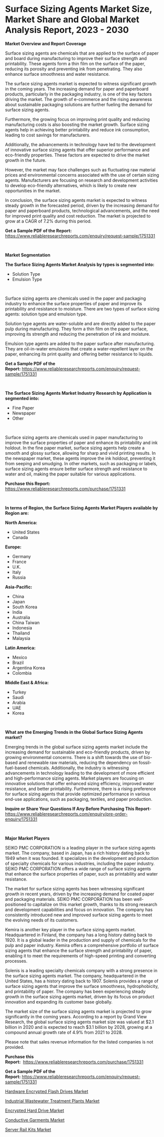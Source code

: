 <p><h1>Surface Sizing Agents Market Size, Market Share and Global Market Analysis Report, 2023 - 2030</h1></p><p><strong>Market Overview and Report Coverage</strong></p>
<p><p>Surface sizing agents are chemicals that are applied to the surface of paper and board during manufacturing to improve their surface strength and printability. These agents form a thin film on the surface of the paper, reducing its porosity and preventing ink from penetrating. They also enhance surface smoothness and water resistance.</p><p>The surface sizing agents market is expected to witness significant growth in the coming years. The increasing demand for paper and paperboard products, particularly in the packaging industry, is one of the key factors driving the market. The growth of e-commerce and the rising awareness about sustainable packaging solutions are further fueling the demand for surface sizing agents.</p><p>Furthermore, the growing focus on improving print quality and reducing manufacturing costs is also boosting the market growth. Surface sizing agents help in achieving better printability and reduce ink consumption, leading to cost savings for manufacturers.</p><p>Additionally, the advancements in technology have led to the development of innovative surface sizing agents that offer superior performance and eco-friendly properties. These factors are expected to drive the market growth in the future.</p><p>However, the market may face challenges such as fluctuating raw material prices and environmental concerns associated with the use of certain sizing agents. Manufacturers are focusing on research and development activities to develop eco-friendly alternatives, which is likely to create new opportunities in the market.</p><p>In conclusion, the surface sizing agents market is expected to witness steady growth in the forecasted period, driven by the increasing demand for paper and paperboard products, technological advancements, and the need for improved print quality and cost reduction. The market is projected to grow at a CAGR of 7.2% during this period.</p></p>
<p><strong>Get a Sample PDF of the Report:</strong> <a href="https://www.reliableresearchreports.com/enquiry/request-sample/1751331">https://www.reliableresearchreports.com/enquiry/request-sample/1751331</a></p>
<p>&nbsp;</p>
<p><strong>Market Segmentation</strong></p>
<p><strong>The Surface Sizing Agents Market Analysis by types is segmented into:</strong></p>
<p><ul><li>Solution Type</li><li>Emulsion Type</li></ul></p>
<p>&nbsp;</p>
<p><p>Surface sizing agents are chemicals used in the paper and packaging industry to enhance the surface properties of paper and improve its printability and resistance to moisture. There are two types of surface sizing agents: solution type and emulsion type. </p><p>Solution type agents are water-soluble and are directly added to the paper pulp during manufacturing. They form a thin film on the paper surface, improving its strength and reducing the penetration of ink and moisture. </p><p>Emulsion type agents are added to the paper surface after manufacturing. They are oil-in-water emulsions that create a water-repellent layer on the paper, enhancing its print quality and offering better resistance to liquids.</p></p>
<p><strong>Get a Sample PDF of the Report:</strong>&nbsp;<a href="https://www.reliableresearchreports.com/enquiry/request-sample/1751331">https://www.reliableresearchreports.com/enquiry/request-sample/1751331</a></p>
<p>&nbsp;</p>
<p><strong>The Surface Sizing Agents Market Industry Research by Application is segmented into:</strong></p>
<p><ul><li>Fine Paper</li><li>Newspaper</li><li>Other</li></ul></p>
<p>&nbsp;</p>
<p><p>Surface sizing agents are chemicals used in paper manufacturing to improve the surface properties of paper and enhance its printability and ink holdout. In the fine paper market, surface sizing agents help create a smooth and glossy surface, allowing for sharp and vivid printing results. In the newspaper market, these agents improve the ink holdout, preventing it from seeping and smudging. In other markets, such as packaging or labels, surface sizing agents ensure better surface strength and resistance to water and oil, making the paper suitable for various applications.</p></p>
<p><strong>Purchase this Report:</strong>&nbsp; <a href="https://www.reliableresearchreports.com/purchase/1751331">https://www.reliableresearchreports.com/purchase/1751331</a></p>
<p>&nbsp;</p>
<p><strong>In terms of Region, the Surface Sizing Agents Market Players available by Region are:</strong></p>
<p>
    <p> <strong> North America: </strong>
        <ul>
            <li>United States</li>
            <li>Canada</li>
        </ul>
        </p> 
    <p> <strong> Europe: </strong>
        <ul>
            <li>Germany</li>
            <li>France</li>
            <li>U.K.</li>
            <li>Italy</li>
            <li>Russia</li>
        </ul>
        </p> 
    <p> <strong> Asia-Pacific: </strong>
        <ul>
            <li>China</li>
            <li>Japan</li>
            <li>South Korea</li>
            <li>India</li>
            <li>Australia</li>
            <li>China Taiwan</li>
            <li>Indonesia</li>
            <li>Thailand</li>
            <li>Malaysia</li>
        </ul>
        </p> 
    <p> <strong> Latin America: </strong>
        <ul>
            <li>Mexico</li>
            <li>Brazil</li>
            <li>Argentina Korea</li>
            <li>Colombia</li>
        </ul>
        </p> 
    <p> <strong> Middle East & Africa: </strong>
        <ul>
            <li>Turkey</li>
            <li>Saudi</li>
            <li>Arabia</li>
            <li>UAE</li>
            <li>Korea</li>
        </ul>
    </p>
    </p>
<p>&nbsp;</p>
<p><strong>What are the Emerging Trends in the Global Surface Sizing Agents market?</strong></p>
<p><p>Emerging trends in the global surface sizing agents market include the increasing demand for sustainable and eco-friendly products, driven by growing environmental concerns. There is a shift towards the use of bio-based and renewable raw materials, reducing the dependency on fossil-fuel-based chemicals. Additionally, the industry is witnessing advancements in technology leading to the development of more efficient and high-performance sizing agents. Market players are focusing on innovative solutions that offer enhanced sizing efficiency, improved water resistance, and better printability. Furthermore, there is a rising preference for surface sizing agents that provide optimized performance in various end-use applications, such as packaging, textiles, and paper production.</p></p>
<p><strong>Inquire or Share Your Questions If Any Before Purchasing This Report</strong>- <a href="https://www.reliableresearchreports.com/enquiry/pre-order-enquiry/1751331">https://www.reliableresearchreports.com/enquiry/pre-order-enquiry/1751331</a></p>
<p>&nbsp;</p>
<p><strong>Major Market Players</strong></p>
<p><p>SEIKO PMC CORPORATION is a leading player in the surface sizing agents market. The company, based in Japan, has a rich history dating back to 1949 when it was founded. It specializes in the development and production of specialty chemicals for various industries, including the paper industry. SEIKO PMC CORPORATION offers a wide range of surface sizing agents that enhance the surface properties of paper, such as printability and water resistance.</p><p>The market for surface sizing agents has been witnessing significant growth in recent years, driven by the increasing demand for coated paper and packaging materials. SEIKO PMC CORPORATION has been well-positioned to capitalize on this market growth, thanks to its strong research and development capabilities and focus on innovation. The company has consistently introduced new and improved surface sizing agents to meet the evolving needs of its customers.</p><p>Kemira is another key player in the surface sizing agents market. Headquartered in Finland, the company has a long history dating back to 1920. It is a global leader in the production and supply of chemicals for the pulp and paper industry. Kemira offers a comprehensive portfolio of surface sizing agents that enhance the surface strength and printability of paper, enabling it to meet the requirements of high-speed printing and converting processes.</p><p>Solenis is a leading specialty chemicals company with a strong presence in the surface sizing agents market. The company, headquartered in the United States, has a history dating back to 1907. Solenis provides a range of surface sizing agents that improve the surface smoothness, hydrophobicity, and printability of paper. The company has been experiencing steady growth in the surface sizing agents market, driven by its focus on product innovation and expanding its customer base globally.</p><p>The market size of the surface sizing agents market is projected to grow significantly in the coming years. According to a report by Grand View Research, the global surface sizing agents market size was valued at $2.1 billion in 2020 and is expected to reach $3.1 billion by 2028, growing at a compound annual growth rate of 4.9% from 2021 to 2028.</p><p>Please note that sales revenue information for the listed companies is not provided.</p></p>
<p><strong>Purchase this Report:</strong>&nbsp;&nbsp;<a href="https://www.reliableresearchreports.com/purchase/1751331">https://www.reliableresearchreports.com/purchase/1751331</a></p>
<p></p>
<p><strong>Get a Sample PDF of the Report:</strong>&nbsp;<a href="https://www.reliableresearchreports.com/enquiry/request-sample/1751331">https://www.reliableresearchreports.com/enquiry/request-sample/1751331</a></p>
<p><p><a href="https://medium.com/@anmolreportprime/hardware-encrypted-flash-drives-market-comprehensive-assessment-by-type-application-and-0113ab1e5f10">Hardware Encrypted Flash Drives Market</a></p><p><a href="https://medium.com/@eltaroberts2662/industrial-wastewater-treatment-plants-market-research-report-its-history-and-forecast-2023-to-3abb508f0a26">Industrial Wastewater Treatment Plants Market</a></p><p><a href="https://medium.com/@chiragreportprime2/encrypted-hard-drive-market-exploring-market-share-market-trends-and-future-growth-4f5e0dc284f7">Encrypted Hard Drive Market</a></p><p><a href="https://medium.com/@adiroy75486/conductive-garments-market-insights-into-market-cagr-market-trends-and-growth-strategies-24f4f000b627">Conductive Garments Market</a></p><p><a href="https://medium.com/@soloncarter2662/server-rail-kits-market-furnishes-information-on-market-share-market-trends-and-market-growth-22abce36b557">Server Rail Kits Market</a></p></p>